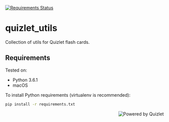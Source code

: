 [![Requirements Status](https://requires.io/github/lancelote/quizlet_utils/requirements.svg?branch=master)](https://requires.io/github/lancelote/quizlet_utils/requirements/?branch=master)

# quizlet_utils

Collection of utils for Quizlet flash cards.

## Requirements

Tested on:

- Python 3.6.1
- macOS

To install Python requirements (virtualenv is recommended):

```bash
pip install -r requirements.txt
```

<a href="https://quizlet.com/"><img src="https://quizlet.com/static/ThisUsesQuizlet-White.png" alt="Powered by Quizlet" align="right"/></a>
